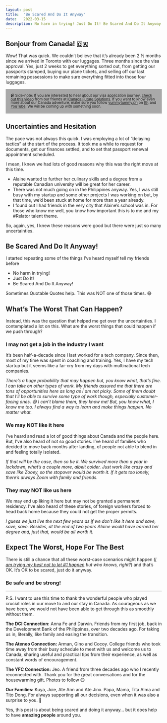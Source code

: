 ```yaml
---
layout: post
title:  "Be Scared And Do It Anyway"
date:   2022-03-15
description: No harm in trying! Just Do It! Be Scared And Do It Anyway!
---
```


## Bonjour from Canada! 🇨🇦

Wow! That was quick. We couldn’t believe that it’s already been 2 1⁄2 months since we arrived in Toronto with our luggages. Three months since the visa approval. Yes, just 2 weeks to get everything sorted out, from getting our passports stamped, buying our plane tickets, and selling off our last remaining possessions to make sure everything fitted into those four luggages.

<p style="background-color:#a9a9a9; padding:1rem; line-height:1;"><small>📹 Side-note: If you are interested to hear about our visa application journey, <a href="https://www.facebook.com/icanadafsi/posts/491898439043550">check out this video</a> from our friends at <a href="https://www.facebook.com/icanadafsi/">iCanada Future Solutions</a>. If you want to know even more about our Canada adventure, make sure you follow <a href="http://yummytummy.ph/">yummytummy.ph</a> on <a href="https://www.instagram.com/yummytummy.ph/">IG</a>, and <a href="https://www.youtube.com/yummytummyph">YouTube</a>. We will be coming up with something soon.</small></p>

## Uncertainties and Hesitation

The pace was not always this quick. I was employing a lot of “delaying tactics” at the start of the process. It took me a while to request for documents, get our finances settled, and to set that passport renewal appointment scheduled.

I mean, I knew we had lots of good reasons why this was the right move at this time.

- Alaine wanted to further her culinary skills and a degree from a reputable Canadian university will be great for her career.
- There was not much going on in the Philippines anyway. Yes, I was still busy with my startup and some other projects I was working on but, by that time, we’d been stuck at home for more than a year already.
- I found out I had friends in the very city that Alaine’s school was in. For those who know me well, you know how important this is to me and my #Relator talent theme.

So, again, yes, I knew these reasons were good but there were just so many uncertainties.

## Be Scared And Do It Anyway!

I started repeating some of the things I’ve heard myself tell my friends before

- No harm in trying!
- Just Do It!
- Be Scared And Do It Anyway!

Sometimes Quotable Quotes help. This was NOT one of those times. 😅

## What’s The Worst That Can Happen?

Instead, this was the question that helped me get over the uncertainties. I contemplated a lot on this. What are the worst things that could happen if we push through?

### I may not get a job in the industry I want

It’s been half-a-decade since I last worked for a tech company. Since then, most of my time was spent in coaching and training. Yes, I have my tech startup but it seems like a far-cry from my days with multinational tech companies.

*There’s a huge probability that may happen but, you know what, that’s fine. I can take on other types of work. My friends assured me that there are tons of opportunities here as long as I am not picky. Some of them doubt that I’ll be able to survive some type of work though, especially customer-facing ones. 😅 I can’t blame them, they know me! But, you know what, I know me too. I always find a way to learn and make things happen. No matter what.*

### We may NOT like it here

I’ve heard and read a lot of good things about Canada and the people here. But, I’ve also heard of not so good stories. I’ve heard of families who decided to move back months after landing, of people not able to blend in and feeling totally isolated.

*If that will be the case, then so be it. We survived more than a year in lockdown, what’s a couple more, albeit colder. Just work like crazy and save like Zooey, so the stopover would be worth it. If it gets too lonely, there’s always Zoom with family and friends.*

### They may NOT like us here

We may end up liking it here but may not be granted a permanent residency. I’ve also heard of these stories, of foreign workers forced to head back home because they could not get the proper permits.

*I guess we just live the next few years as if we don’t like it here and save, save, save. Besides, at the end of two years Alaine would have earned her degree and, just that, would be all worth it.*

## Expect The Worst, Hope For The Best

There is still a chance that all these worst-case scenarios might happen (*[I am trying my best not to let #1 happen](/blog/agile-mba-with-the-job-hackers/) but who knows, right?*) and that’s OK. It’s OK to be scared, just do it anyway.

### Be safe and be strong!

<hr>

P.S. I want to use this time to thank the wonderful people who played crucial roles in our move to and our stay in Canada. As courageous as we have been, we would not have been able to get through this as smoothly without them.

**The DCI Connection:** Anna Fe and Darwin. Friends from my first job, back in the Development Bank of the Philippines, over two decades ago. For taking us in, literally, like family and easing the transition.

**The Ateneo Connection:** Arman, Gino and Cocoy. College friends who took time away from their busy schedule to meet with us and welcome us to Canada, sharing useful and practical tips from their experience, as well as constant words of encouragement.

**The YFC Connection:** Jeo. A friend from three decades ago who I recently reconnected with. Thank you for the great conversations and for the housewarming gift. Photos to follow 😉

**Our Families:** Kuya, Joie, Ate Ann and Ate Jinx. Papa, Mama, Tita Alma and Tito Dong. For always supporting all our decisions, even when it was also a surprise to you. 🥰

Yes, this post is about being scared and doing it anyway… but it does help to have **amazing people** around you.